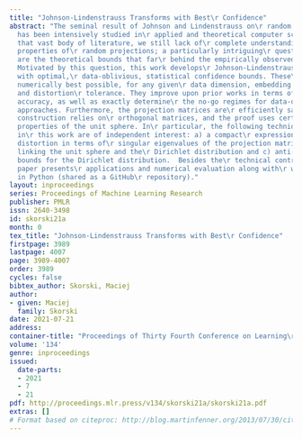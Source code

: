 ```yaml
---
title: "Johnson-Lindenstrauss Transforms with Best\r Confidence"
abstract: "The seminal result of Johnson and Lindenstrauss on\r random embeddings
  has been intensively studied in\r applied and theoretical computer science. Despite\r
  that vast body of literature, we still lack of\r complete understanding of statistical
  properties of\r random projections; a particularly intriguing\r question is: why
  are the theoretical bounds that far\r behind the empirically observed performance?\r
  Motivated by this question, this work develops\r Johnson-Lindenstrauss distributions
  with optimal,\r data-oblivious, statistical confidence bounds. These\r bounds are
  numerically best possible, for any given\r data dimension, embedding dimension,
  and distortion\r tolerance. They improve upon prior works in terms of\r statistical
  accuracy, as well as exactly determine\r the no-go regimes for data-oblivious\r
  approaches. Furthermore, the projection matrices are\r efficiently samplable.  The
  construction relies on\r orthogonal matrices, and the proof uses certain\r elegant
  properties of the unit sphere. In\r particular, the following techniques introduced
  in\r this work are of independent interest: a) a compact\r expression for the projection
  distortion in terms of\r singular eigenvalues of the projection matrix, b) a\r parametrization
  linking the unit sphere and the\r Dirichlet distribution and c) anti-concentration\r
  bounds for the Dirichlet distribution.  Besides the\r technical contribution, the
  paper presents\r applications and numerical evaluation along with\r working implementation
  in Python (shared as a GitHub\r repository)."
layout: inproceedings
series: Proceedings of Machine Learning Research
publisher: PMLR
issn: 2640-3498
id: skorski21a
month: 0
tex_title: "Johnson-Lindenstrauss Transforms with Best\r Confidence"
firstpage: 3989
lastpage: 4007
page: 3989-4007
order: 3989
cycles: false
bibtex_author: Skorski, Maciej
author:
- given: Maciej
  family: Skorski
date: 2021-07-21
address:
container-title: "Proceedings of Thirty Fourth Conference on Learning\r Theory"
volume: '134'
genre: inproceedings
issued:
  date-parts:
  - 2021
  - 7
  - 21
pdf: http://proceedings.mlr.press/v134/skorski21a/skorski21a.pdf
extras: []
# Format based on citeproc: http://blog.martinfenner.org/2013/07/30/citeproc-yaml-for-bibliographies/
---
```

